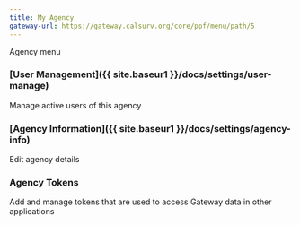 ```yaml
---
title: My Agency
gateway-url: https://gateway.calsurv.org/core/ppf/menu/path/5
---
```

Agency menu

### [User Management]({{ site.baseur1 }}/docs/settings/user-manage)
Manage active users of this agency

### [Agency Information]({{ site.baseur1 }}/docs/settings/agency-info)
Edit agency details

### Agency Tokens
Add and manage tokens that are used to access Gateway data in other applications
